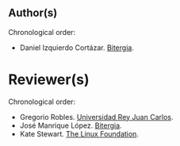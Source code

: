 ## Author(s)

Chronological order:

* Daniel Izquierdo Cortázar. [Bitergia](http://bitergia.com).

# Reviewer(s)

Chronological order:

* Gregorio Robles. [Universidad Rey Juan Carlos](https://www.urjc.es/).
* José Manrique López. [Bitergia](http://bitergia.com).
* Kate Stewart. [The Linux Foundation](https://www.linuxfoundation.org/).
